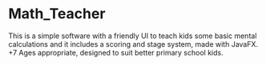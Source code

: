 # Math_Teacher
This is a simple software with a friendly UI to teach kids some basic mental calculations and it includes a scoring and stage system, made with JavaFX.
+7 Ages appropriate, designed to suit better primary school kids.
